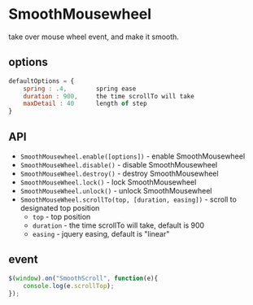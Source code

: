 # SmoothMousewheel
take over mouse wheel event, and make it smooth.

## options
``` javascript
defaultOptions = {
	spring : .4,		spring ease
    duration : 900,		the time scrollTo will take
    maxDetail : 40		length of step
}
```

## API
* `SmoothMousewheel.enable([options])` - enable SmoothMousewheel
* `SmoothMouseWheel.disable()` - disable SmoothMousewheel
* `SmoothMouseWheel.destroy()` - destroy SmoothMousewheel
* `SmoothMouseWheel.lock()` - lock SmoothMousewheel
* `SmoothMouseWheel.unlock()` - unlock SmoothMousewheel
* `SmoothMouseWheel.scrollTo(top, [duration, easing])` - scroll to designated top position
	* `top` - top position
	* `duration` - the time scrollTo will take, default is 900
	* `easing` - jquery easing, default is "linear"


## event
``` javascript
$(window).on("SmoothScroll", function(e){
	console.log(e.scrollTop);
});
```
